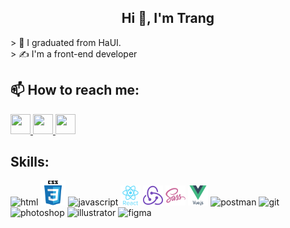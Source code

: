 <h2 align="center">Hi 👋, I'm Trang</h2>
> 🏫 I graduated from HaUI. <br/>
> ✍ I'm a front-end developer
<br />

## 📫 How to reach me:
<p>
  <a href="https://www.facebook.com/profile.php?id=100029726374075" alt="Facebook">
    <img src="https://img.icons8.com/fluent/48/000000/facebook-new.png" target="_blank" width="32" height="32" />
  </a> 
  <a href="https://github.com/Tranggg1210" alt="Github">
    <img src="https://img.icons8.com/fluent/48/000000/github.png" width="32" height="32"/>
  </a> 
  <a href="mailto:nguyenthitrang.ttd@gmail.com" alt="Email">
    <img src="https://img.icons8.com/fluent/48/000000/mailing.png" width="32" height="32"/>
  </a>
</p>

## Skills:
<p> 
     <img src="https://cdn-icons-png.freepik.com/512/11895/11895182.png?uid=R89055660&ga=GA1.1.306819927.1706804825" alt="html" width="40" height="40"/> 
     <img src="https://raw.githubusercontent.com/devicons/devicon/master/icons/css3/css3-original-wordmark.svg" alt="css3" width="40" height="40"/> 
     <img src="https://cdn-icons-png.freepik.com/512/5968/5968292.png?uid=R89055660&ga=GA1.1.306819927.1706804825" alt="javascript" width="32" height="32"/> 
     <img src="https://raw.githubusercontent.com/devicons/devicon/master/icons/react/react-original-wordmark.svg" alt="react" width="32" height="32"/> 
     <img src="https://raw.githubusercontent.com/devicons/devicon/master/icons/redux/redux-original.svg" alt="redux" width="32" height="32"/> 
     <img src="https://raw.githubusercontent.com/devicons/devicon/master/icons/sass/sass-original.svg" alt="sass" width="32" height="32"/> 
     <img src="https://raw.githubusercontent.com/devicons/devicon/master/icons/vuejs/vuejs-original-wordmark.svg" alt="vuejs" width="32" height="32"/>
     <img src="https://www.vectorlogo.zone/logos/getpostman/getpostman-icon.svg" alt="postman" width="32" height="32"/> 
     <img src="https://www.vectorlogo.zone/logos/git-scm/git-scm-icon.svg" alt="git" width="32" height="32"/> 
     <img src="https://cdn-icons-png.freepik.com/512/5968/5968520.png?uid=R89055660&ga=GA1.1.306819927.1706804825" alt="photoshop" width="32" height="32"/> 
     <img src="https://cdn-icons-png.freepik.com/512/5968/5968472.png?uid=R89055660&ga=GA1.1.306819927.1706804825" alt="illustrator" width="32" height="32"/> 
     <img src="https://cdn-icons-png.freepik.com/512/5968/5968705.png?uid=R89055660&ga=GA1.1.306819927.1706804825" alt="figma" width="32" height="32"/> 
</p>

